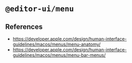 # `@editor-ui/menu`

## References

- https://developer.apple.com/design/human-interface-guidelines/macos/menus/menu-anatomy/
- https://developer.apple.com/design/human-interface-guidelines/macos/menus/menu-bar-menus/
